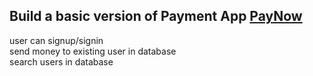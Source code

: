 
## Build a basic version of Payment App [PayNow](https://pay-now-akashnegi9690s-projects.vercel.app/)

user can signup/signin  
send money to existing user in database  
search users in database  

